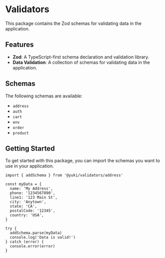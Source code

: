 # Validators

This package contains the Zod schemas for validating data in the application.

## Features

- **Zod**: A TypeScript-first schema declaration and validation library.
- **Data Validation**: A collection of schemas for validating data in the application.

## Schemas

The following schemas are available:

- `address`
- `auth`
- `cart`
- `env`
- `order`
- `product`

## Getting Started

To get started with this package, you can import the schemas you want to use in your application.

```tsx
import { addSchema } from '@yuki/validators/address'

const myData = {
  name: 'My Address',
  phone: '1234567890',
  line1: '123 Main St',
  city: 'Anytown',
  state: 'CA',
  postalCode: '12345',
  country: 'USA',
}

try {
  addSchema.parse(myData)
  console.log('Data is valid!')
} catch (error) {
  console.error(error)
}
```
